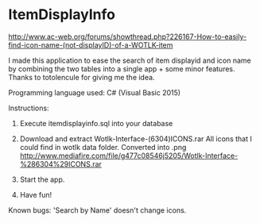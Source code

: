 # ItemDisplayInfo
http://www.ac-web.org/forums/showthread.php?226167-How-to-easily-find-icon-name-(not-displayID)-of-a-WOTLK-item

I made this application to ease the search of item displayid and icon name
by combining the two tables into a single app + some minor features.
Thanks to totolencule for giving me the idea.

Programming language used: C# (Visual Basic 2015)

Instructions:

1. Execute itemdisplayinfo.sql into your database

2. Download and extract Wotlk-Interface-(6304)ICONS.rar
    All icons that I could find in wotlk data folder.
    Converted into .png
    http://www.mediafire.com/file/g477c08546j5205/Wotlk-Interface-%286304%29ICONS.rar

3. Start the app.

4. Have fun!

Known bugs:
'Search by Name' doesn't change icons. 
